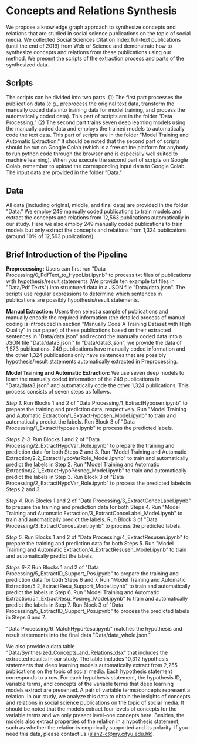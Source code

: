 # Concepts and Relations Synthesis

We propose a knowledge graph approach to synthesize concepts and relations that are studied in social science publications on the topic of social media. We collected Social Sciences Citation Index full-text publications (until the end of 2019) from Web of Science and demonstrate how to synthesize concepts and relations from these publications using our method. We present the scripts of the extraction process and parts of the synthesized data.

## Scripts
The scripts can be divided into two parts. (1) The first part processes the publication data (e.g., preprocess the original text data, transform the manually coded data into training data for model training, and process the automatically coded data). This part of scripts are in the folder "Data Processing." (2) The second part trains seven deep learning models using the manually coded data and employs the trained models to automatically code the text data. This part of scripts are in the folder "Model Training and Automatic Extraction." It should be noted that the second part of scripts should be run on Google Colab (which is a free online platform for anybody to run python code through the browser and is especially well suited to machine learning). When you execute the second part of scripts on Google Colab, remember to upload the corresponding input data to Google Colab. The input data are provided in the folder "Data."

## Data
All data (including original, middle, and final data) are provided in the folder "Data." We employ 249 manually coded publications to train models and extract the concepts and relations from 12,563 publications automatically in our study. Here we also employ 249 manually coded publications to train models but only extract the concepts and relations from 1,324 publications (around 10% of 12,563 publications).

## Brief Introduction of the Pipeline
**Preprocessing:** Users can first run "Data Processing/0_PdfText_to_HypoList.ipynb" to process txt files of publications with hypothesis/result statements (We provide ten example txt files in "Data/Pdf Texts") into structured data in a JSON file "Data/data.json". The scripts use regular expressions to determine which sentences in publications are possibly hypothesis/result statements.

**Manual Extraction:** Users then select a sample of publications and manually encode the required information (the detailed process of manual coding is introduced in section "Manually Code A Training Dataset with High Quality" in our paper) of these publications based on their extracted sentences in "Data/data.json" and record the manually coded data into a JSON file "Data/data3.json." In "Data/data3.json", we provide the data of 1,573 publications. 249 publications have manually coded information and the other 1,324 publications only have sentences that are possibly hypothesis/result statements automatically extracted in Preprocessing.

**Model Training and Automatic Extraction:** We use seven deep models to learn the manually coded information of the 249 publications in "Data/data3.json" and automatically code the other 1,324 publications. This process consists of seven steps as follows.

*Step 1.* Run Blocks 1 and 2 of "Data Processing/1_ExtractHyposen.ipynb" to prepare the training and prediction data, respectively. Run "Model Training and Automatic Extraction/1_ExtractHyposen_Model.ipynb" to train and automatically predict the labels. Run Block 3 of "Data Processing/1_ExtractHyposen.ipynb" to process the predicted labels.

*Steps 2-3.* Run Blocks 1 and 2 of "Data Processing/2_ExtractHypoVar_Role.ipynb" to prepare the training and prediction data for both Steps 2 and 3. Run "Model Training and Automatic Extraction/2.2_ExtractHypoVarRole_Model.ipynb" to train and automatically predict the labels in Step 2. Run "Model Training and Automatic Extraction/2.1_ExtractHypoPosneg_Model.ipynb" to train and automatically predict the labels in Step 3. Run Block 3 of "Data Processing/2_ExtractHypoVar_Role.ipynb" to process the predicted labels in Steps 2 and 3.

*Step 4.* Run Blocks 1 and 2 of "Data Processing/3_ExtractConceLabel.ipynb" to prepare the training and prediction data for both Steps 4. Run "Model Training and Automatic Extraction/3_ExtractConceLabel_Model.ipynb" to train and automatically predict the labels. Run Block 3 of "Data Processing/3_ExtractConceLabel.ipynb" to process the predicted labels.

*Step 5.* Run Blocks 1 and 2 of "Data Processing/4_ExtractResusen.ipynb"  to prepare the training and prediction data for both Steps 5. Run "Model Training and Automatic Extraction/4_ExtractResusen_Model.ipynb" to train and automatically predict the labels. 

*Steps 6-7.* Run Blocks 1 and 2 of "Data Processing/5_ExtractID_Support_Pos.ipynb" to prepare the training and prediction data for both Steps 6 and 7. Run "Model Training and Automatic Extraction/5.2_ExtractResu_Support_Model.ipynb" to train and automatically predict the labels in Step 6. Run "Model Training and Automatic Extraction/5.1_ExtractResu_Posneg_Model.ipynb" to train and automatically predict the labels in Step 7. Run Block 3 of "Data Processing/5_ExtractID_Support_Pos.ipynb" to process the predicted labels in Steps 6 and 7.

"Data Processing/6_MatchHypoResu.ipynb" matches the hypothesis and result statements into the final data "Data/data_whole.json."

We also provide a data table "Data/Synthesized_Concepts_and_Relations.xlsx" that includes the extracted results in our study. The table includes 10,312 hypothesis statements that deep learning models automatically extract from 2,255 publications on the topic of social media. Each hypothesis statement corresponds to a row. For each hypothesis statement, the hypothesis ID, variable terms, and concepts of the variable terms that deep learning models extract are presented. A pair of variable terms/concepts represent a relation. In our study, we analyze this data to obtain the insights of concepts and relations in social science publications on the topic of social media. It should be noted that the models extract four levels of concepts for the variable terms and we only present level-one concepts here. Besides, the models also extract properties of the relation in a hypothesis statement, such as whether the relation is empirically supported and its polarity. If you need this data, please contact us (jilan2-c@my.cityu.edu.hk).
